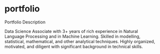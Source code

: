 # portfolio
Portfolio Description

Data Science Associate with 3+ years of rich experience in Natural Language Processing and in Machine Learning. 
Skilled in modelling, statistical, mathematical, and other analytical techniques. 
Highly organized, motivated, and diligent with significant background in technical skills.
